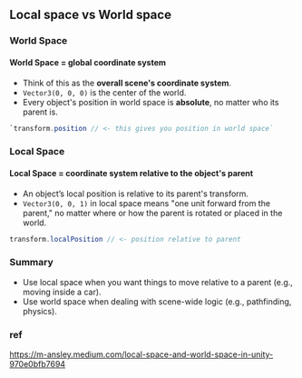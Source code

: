 ## Local space vs World space


###  World Space 


#### **World Space** = global coordinate system
-   Think of this as the **overall scene's coordinate system**.
-   `Vector3(0, 0, 0)` is the center of the world.
-   Every object's position in world space is **absolute**, no matter who its parent is.
    
```cs
`transform.position // <- this gives you position in world space`
```

### Local Space

####  Local Space = coordinate system relative to the object's parent
- An object’s local position is relative to its parent's transform.
- `Vector3(0, 0, 1)` in local space means "one unit forward from the parent," no matter where or how the parent is rotated or placed in the world.

```cs
transform.localPosition // <- position relative to parent
```
### Summary
- Use local space when you want things to move relative to a parent (e.g., moving inside a car).
- Use world space when dealing with scene-wide logic (e.g., pathfinding, physics).

### ref 
https://m-ansley.medium.com/local-space-and-world-space-in-unity-970e0bfb7694
